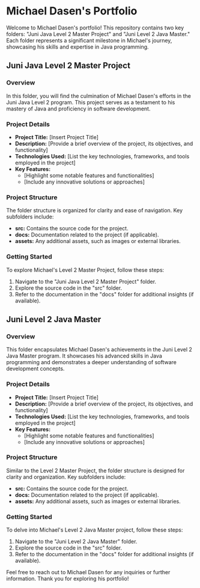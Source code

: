 # Michael Dasen's Portfolio

Welcome to Michael Dasen's portfolio! This repository contains two key folders: "Juni Java Level 2 Master Project" and "Juni Level 2 Java Master." Each folder represents a significant milestone in Michael's journey, showcasing his skills and expertise in Java programming.

## Juni Java Level 2 Master Project

### Overview
In this folder, you will find the culmination of Michael Dasen's efforts in the Juni Java Level 2 program. This project serves as a testament to his mastery of Java and proficiency in software development.

### Project Details
- **Project Title:** [Insert Project Title]
- **Description:** [Provide a brief overview of the project, its objectives, and functionality]
- **Technologies Used:** [List the key technologies, frameworks, and tools employed in the project]
- **Key Features:**
  - [Highlight some notable features and functionalities]
  - [Include any innovative solutions or approaches]

### Project Structure
The folder structure is organized for clarity and ease of navigation. Key subfolders include:
- **src:** Contains the source code for the project.
- **docs:** Documentation related to the project (if applicable).
- **assets:** Any additional assets, such as images or external libraries.

### Getting Started
To explore Michael's Level 2 Master Project, follow these steps:
1. Navigate to the "Juni Java Level 2 Master Project" folder.
2. Explore the source code in the "src" folder.
3. Refer to the documentation in the "docs" folder for additional insights (if available).

## Juni Level 2 Java Master

### Overview
This folder encapsulates Michael Dasen's achievements in the Juni Level 2 Java Master program. It showcases his advanced skills in Java programming and demonstrates a deeper understanding of software development concepts.

### Project Details
- **Project Title:** [Insert Project Title]
- **Description:** [Provide a brief overview of the project, its objectives, and functionality]
- **Technologies Used:** [List the key technologies, frameworks, and tools employed in the project]
- **Key Features:**
  - [Highlight some notable features and functionalities]
  - [Include any innovative solutions or approaches]

### Project Structure
Similar to the Level 2 Master Project, the folder structure is designed for clarity and organization. Key subfolders include:
- **src:** Contains the source code for the project.
- **docs:** Documentation related to the project (if applicable).
- **assets:** Any additional assets, such as images or external libraries.

### Getting Started
To delve into Michael's Level 2 Java Master project, follow these steps:
1. Navigate to the "Juni Level 2 Java Master" folder.
2. Explore the source code in the "src" folder.
3. Refer to the documentation in the "docs" folder for additional insights (if available).

Feel free to reach out to Michael Dasen for any inquiries or further information. Thank you for exploring his portfolio!
